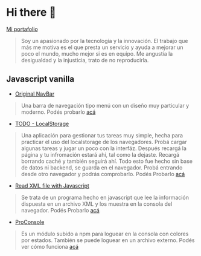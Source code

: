 # Hi there 👋

[Mi portafolio](https://dariodigulio.github.io/DarioDiGulio/)

> Soy un apasionado por la tecnología y la innovación. El trabajo que más me motiva es el que presta un servicio y ayuda a mejorar un poco el mundo, mucho mejor si es en equipo.
Me angustia la desigualdad y la injusticia, trato de no reproducirla.

## Javascript vanilla

* [Original NavBar](https://github.com/DarioDiGulio/Original-Navbar)

> Una barra de navegación tipo menú con un diseño muy particular y moderno.
Podés probarlo [acá](https://dariodigulio.github.io/Original-Navbar)

* [TODO - LocalStorage](https://github.com/DarioDiGulio/TODO-LocalStorage)

> Una aplicación para gestionar tus tareas muy simple, hecha para practicar el uso del localstorage de los navegadores. Probá cargar algunas tareas y jugar un poco con la interfáz. Después recargá la página y tu infromación estará ahí, tal como la dejaste. Recargá borrando caché y también seguirá ahí. Todo esto fue hecho sin base de datos ni backend, se guarda en el navegador. Probá entrando desde otro navegador y podrás comprobarlo.
Podés Probarlo [acá](https://dariodigulio.github.io/TODO-LocalStorage)

* [Read XML file with Javascript](https://github.com/DarioDiGulio/ReadXMLWithJavascript)

> Se trata de un programa hecho en javascript que lee la información dispuesta en un archivo XML y los muestra en la consola del navegador.
Podés Probarlo [acá](https://dariodigulio.github.io/ReadXMLWithJavascript)

* [ProConsole](https://github.com/DarioDiGulio/pro-console-log)

> Es un módulo subido a npm para loguear en la consola con colores por estados. También se puede loguear en un archivo externo.
Podés ver cómo funciona [acá](https://www.npmjs.com/package/@dariodigulio/pro-log-js)
